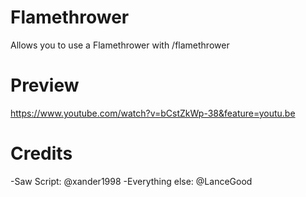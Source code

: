 
# Flamethrower
Allows you to use a Flamethrower with /flamethrower
# Preview
https://www.youtube.com/watch?v=bCstZkWp-38&feature=youtu.be
# Credits
-Saw Script: @xander1998
-Everything else: @LanceGood
